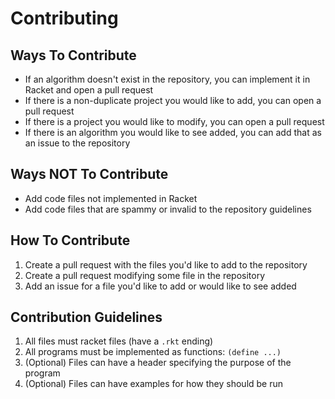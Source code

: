 # Contributing

## Ways To Contribute

- If an algorithm doesn't exist in the repository, you can implement it in Racket and open a pull request
- If there is a non-duplicate project you would like to add, you can open a pull request
- If there is a project you would like to modify, you can open a pull request
- If there is an algorithm you would like to see added, you can add that as an issue to the repository

## Ways NOT To Contribute
- Add code files not implemented in Racket
- Add code files that are spammy or invalid to the repository guidelines

## How To Contribute

1. Create a pull request with the files you'd like to add to the repository
2. Create a pull request modifying some file in the repository
3. Add an issue for a file you'd like to add or would like to see added

## Contribution Guidelines

1. All files must racket files (have a `.rkt` ending)
2. All programs must be implemented as functions: `(define ...)`
3. (Optional) Files can have a header specifying the purpose of the program
4. (Optional) Files can have examples for how they should be run
